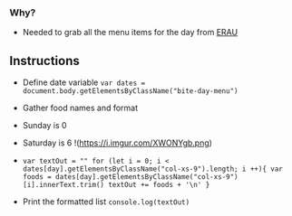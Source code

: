 ### Why?
- Needed to grab all the menu items for the day from [ERAU](http://menus.sodexomyway.com/BiteMenu/Menu?menuId=189&locationId=94144001&whereami=https://eraudining.sodexomyway.com/dining-near-me/refueling-station)

## Instructions
- Define date variable
`var dates = document.body.getElementsByClassName("bite-day-menu")`
- Gather food names and format
- Sunday is 0 
- Saturday is 6
!(https://i.imgur.com/XWONYgb.png)
- `
var textOut = ""
for (let i = 0; i < dates[day].getElementsByClassName("col-xs-9").length; i ++){
    var foods = dates[day].getElementsByClassName("col-xs-9")[i].innerText.trim()
    textOut += foods + '\n'
} `

- Print the formatted list
`console.log(textOut)`
